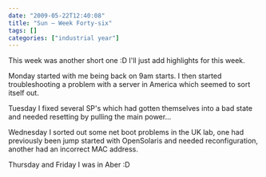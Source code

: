 ```yaml
---
date: "2009-05-22T12:40:08"
title: "Sun – Week Forty-six"
tags: []
categories: ["industrial year"]
---
```


This week was another short one :D I'll just add highlights for this week.
<!--more-->
Monday started with me being back on 9am starts. I then started troubleshooting a problem with a server in America which seemed to sort itself out.

Tuesday I fixed several SP's which had gotten themselves into a bad state and needed resetting by pulling the main power...

Wednesday I sorted out some net boot problems in the UK lab, one had previously been jump started with OpenSolaris and needed reconfiguration, another had an incorrect MAC address.

Thursday and Friday I was in Aber :D
